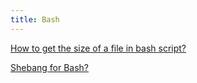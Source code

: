 ```yaml
---
title: Bash
---
```


[How to get the size of a file in bash script?](get-file-size)

[Shebang for Bash?](shebang)
